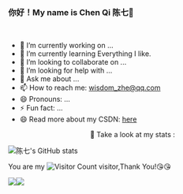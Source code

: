 ### 你好！My name is Chen Qi 陈七👻

&nbsp;

- 🔭 I’m currently working on ...
- 🌱 I’m currently learning Everything I like.
- 👯 I’m looking to collaborate on ...
- 🤔 I’m looking for help with ...
- 💬 Ask me about ...
- 📫 How to reach me: wisdom_zhe@qq.com
- 😄 Pronouns: ...
- ⚡ Fun fact: ...
- 😄 Read more about my CSDN: [here](https://blog.csdn.net/qq_45491628?type=blog)


<p align="center">🍕 Take a look at my stats :</p>


![陈七's GitHub stats](https://github-readme-stats.vercel.app/api?username=strive-chenqi&show_icons=true&theme=transparent)





You are my ![Visitor Count](https://profile-counter.glitch.me/strive-chenqi/count.svg) visitor,Thank You!:kissing_heart::kissing_heart:



![](https://img.shields.io/badge/Java-ED8B00?style=for-the-badge&logo=openjdk&logoColor=white)![](https://img.shields.io/badge/Python-3776AB?style=for-the-badge&logo=python&logoColor=white)

